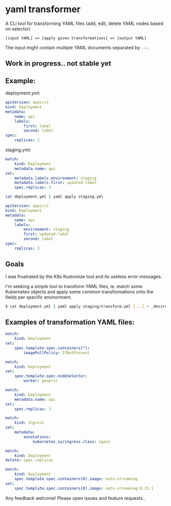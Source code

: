 # yaml transformer
A CLI tool for transforming YAML files (add, edit, delete YAML nodes based on selector)

```
[input YAML] => [apply given transformations] => [output YAML]
```

The input might contain multiple YAML documents separated by `---`.

## Work in progress.. not stable yet

## Example:

deployment.yml:
```yml
apiVersion: apps/v1
kind: Deployment
metadata:
    name: api
    labels:
        first: label
        second: label
spec:
    replicas: 1
```

staging.yml:
```yml
match:
    kind: Deployment
    metadata.name: api
set:
    metadata.labels.environment: staging
    metadata.labels.first: updated-label
    spec.replicas: 3
```

```bash
cat deployment.yml | yaml apply staging.yml
```
```yml
apiVersion: apps/v1
kind: Deployment
metadata:
    name: api
    labels:
        environment: staging
        first: updated-label
        second: label
spec:
    replicas: 3
```

## Goals
I was frustrated by the K8s Kustomize tool and its useless error messages.

I'm seeking a simple tool to transform YAML files, ie. match some Kubernetes objects and apply some common transformations onto the fields per specific environment.

```bash
$ cat deployment.yml | yaml apply staging/transform.yml [...] > _desired/staging-deployment.yml`
```

## Examples of transformation YAML files:
```yml
match:
    kind: Deployment
set:
    spec.template.spec.containers[*]:
        imagePullPolicy: IfNotPresent
```
```yml
match:
    kind: Deployment
set:
    spec.template.spec.nodeSelector:
        worker: generic
```
```yml
match:
    kind: Deployment
    metadata.name: api
set:
    spec.replicas: 3
```
```yml
match:
    kind: Ingress
set:
    metadata:
        annotations:
            kubernetes.io/ingress.class: nginx
```
```yml
match:
    kind: Deployment
delete: spec.replicas
```

```yml
match:
    kind: Deployment
    spec.template.spec.containers[0].image: nats-streaming
set:
    spec.template.spec.containers[0].image: nats-streaming:0.15.1
```

Any feedback welcome! Please open issues and feature requests..
